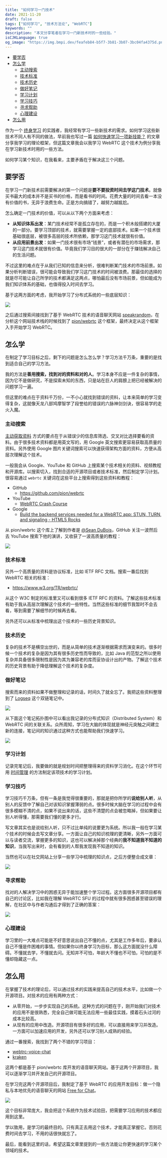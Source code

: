 ```yaml
---
title: "如何学习一门技术"
date: 2021-11-20
draft: false
tags: ["如何学习", "技术方法论", "WebRTC"]
keywords: ""
description: "本文分享笔者在学习一门新技术时的一些经验。"
isCJKLanguage: true
og_image: "https://img.bmpi.dev/feafeb84-b5f7-3b81-3b07-3bc04fa4375d.png"
---
```


- [要学否](#要学否)
- [怎么学](#怎么学)
  - [主动搜索](#主动搜索)
  - [技术标准](#技术标准)
  - [技术历史](#技术历史)
  - [做好笔记](#做好笔记)
  - [学习计划](#学习计划)
  - [学习技巧](#学习技巧)
  - [寻求帮助](#寻求帮助)
  - [心理建设](#心理建设)
- [怎么用](#怎么用)

作为一个 [终身学习](/self/build-personal-knowledge-system/) 的实践者，我经常有学习一些新技术的需求。如何学习这些新技术不同人有不同的做法，早前我也写过一篇 [如何快速学习一项新技能？](/self/learn-skill/) 的文章分享我学习的理论框架，但这篇文章我会以我学习 WebRTC 这个技术为例分享我在学习新技术时用的一些方法。

如何学习某个知识，在我看来，主要矛盾在于解决这三个问题。

## 要学否

在学习一门新技术前需要解决的第一个问题是**要不要投资时间去学这门技术**。就像买书最大的成本并不是买书的价格，而是看书的时间。花费大量的时间去看一本没有价值的书，无异于浪费生命。正是方向搞错了，越努力越尴尬。

怎么确定一门技术的价值，可以从以下两个方面来考虑：

- **从知识体系出发**：某门技术经常不是孤立存在的，而是一个积木般搭建的大厦的一部分。要学习顶部的技术，就需要掌握一定的底部技术。如果一个技术很基础很底层，被很多高层的技术所依赖，那学习这门技术就很有价值。
- **从应用前景出发**：如果一门技术很有市场“钱景”，或者有潜在的市场需求，那学习这门技术就很有价值。毕竟我们学习目的很大的一部分在于赚钱解决自己的生活问题。

不过这里的难点在于从我们已知的信息来分析，很难判断某门技术的市场前景。如果分析判断错误，很可能会导致我们学习这门技术的时间被浪费。那最佳的选择的就是尽可能让自己所学的技术都满足这两点，哪怕最后没有市场前景，但如能成为我们知识体系的基础，也值得投入时间去学习。

基于这两方面的考虑，我开始学习了分布式系统的一些底层知识：

[![](https://img.bmpi.dev/578bc683-a3ba-f6f8-7c6a-965b95181c58.png)](https://twitter.com/madawei2699/status/1451837146097020928)

之后通过搜索间接找到了基于 WebRTC 技术的语音聊天网站 [speakrandom](https://speakrandom.com/)，在分析这个网站技术栈的时候找到了 [pion/webrtc](https://github.com/pion/webrtc) 这个框架，最终决定从这个框架入手开始学习 WebRTC。

## 怎么学

在制定了学习目标之后，剩下的问题是怎么怎么学？学习方法千万条，重要的是找到适合自己的学习方法。

我的方法是**善用搜索，找到对的资料和对的人**。学习本身不应是一件复杂的事情，因为它不是做研究，不是探索未知的东西，只是站在巨人的肩膀上把已经被解决的问题学习一遍。

但这里的难点在于资料千万份，一不小心就找到错误的资料，让本来简单的学习变得复杂，这就像天龙八部鸠摩智学了段誉给的错误的六脉神剑剑诀，很容易学的走火入魔。

### 主动搜索

[主动获取资料](/self/my-info-input-channel/#主动方式) 方式的要点在于从错误少的信息库筛选、交叉对比选择要看的资料。由于很多技术资料都是用英文写的，用 Google 英文搜索更容易获取高质量的资料。另外使用 Google 图片关键词搜索可以快速获得架构方面的资料，方便从高层次理解这个技术。

一般我会从 Google、YouTube 和 GitHub 上搜索某个技术相关的资料、视频教程和开源库。以搜索切入，找到合适的开源项目或者技术标准，然后制定学习计划。很容易通过 `webrtc` 关键词在这些平台上搜索得到这些资料和教程：

- GitHub
  - https://github.com/pion/webrtc
- YouTube
  - [WebRTC Crash Course](https://www.youtube.com/watch?v=FExZvpVvYxA)
- Google
  - [Build the backend services needed for a WebRTC app: STUN, TURN, and signaling - HTML5 Rocks](https://www.html5rocks.com/en/tutorials/webrtc/infrastructure/)

从 pion/webrtc 这个库上了解到作者是 [@Sean DuBois](https://github.com/Sean-Der)，GitHub 关注一波然后去 YouTube 搜索下他的演讲，又收获了一波高质量的教程：

![](https://img.bmpi.dev/e0c41270-6329-edcb-815e-a83fc2ede51e.png)

### 技术标准

另外一个高质量的资料是协议标准，比如 IETF RFC 文档。搜索一番后找到 WebRTC 相关的标准：

- https://www.w3.org/TR/webrtc/

从这个 W3C 制定的标准里又可以看到很多 IETF RFC 的资料。了解这些技术标准有助于我从高层次理解这个技术的一些特性。当然这些标准的细节我暂时不会去看，等到需要了解细节的时候再去看。

另外还可以从标准中梳理出这个技术的一些历史背景知识。

### 技术历史

复杂的技术不是横空出世的，而是从简单的技术逐渐根据需求而演变来的。很多时候一个技术的复杂是因为其有很多历史性而导致的，比如 Java 的范型之所以使用复杂并具备很多限制性是因为其为兼容老的库而妥协设计出的产物。了解这个技术的历史背景有助于降低理解这个技术的复杂度。

### 做好笔记

搜索而来的资料如果不做整理和记录的话，时间久了就全忘了。我把这些资料整理到了 [Logseq](/self/okr-gtd-note-logseq/) 这个双链笔记中。

![](https://img.bmpi.dev/0cc2b35b-e70c-547c-f0fa-26a54178da87.png)

从下面这个笔记拓扑图中可以看出我记录的分布式知识（Distributed System）和 WebRTC 间的关联关系。众所周知，学习在大脑的体现就是神经元突触之间建立新的连接，笔记间的知识通过这种方式也能帮助我们快速学习。

![](https://img.bmpi.dev/feafeb84-b5f7-3b81-3b07-3bc04fa4375d.png)

### 学习计划

记录完笔记后，我要做的就是规划时间把整理得来的资料学习消化。在这个环节可用 [时间管理](/tags/时间管理/) 的方法制定该项技术的学习计划。

### 学习技巧

学习技巧千万条，但有一条是我觉得很重要的，那就是把你所学的**说给别人听**，从别人的反馈中了解自己对该知识掌握薄弱的点。很多时候大脑在学习的过程中会有很多模糊不清的点，如果不说出来的话，这些不清楚的点会被忽略掉，但如果要让别人听得懂，那需要我们懂的更多才行。

写文章其实也是说给别人听，只不过比单纯的说要更为系统。所以我一般在学习某个技术的时候会去写文章分享。一方面让自己的知识梳理的更清晰，另外一方面可以与读者交流，掌握更多的知识，这也可以解决掉那个经典的**我不知道我不知道的知识**，当我写出来时，会有看到的人帮我发现我不知道的知识。

当然也可以在社交网站上分享一些学习中梳理的知识点，之后方便整合成文章：

![](https://img.bmpi.dev/7b4629f4-e36c-2af1-4385-a6f41a0f72fb.png)

### 寻求帮助

找对的人解决学习中的困惑无异于能加速整个学习过程。这方面很多开源项目都有自己的讨论区，比如我在理解 WebRTC SFU 的过程中就有很多困惑甚至错误的理解，在社区中与作者沟通后才得到了正确的答案：

![](https://img.bmpi.dev/e6a7869e-5cfc-6ecc-bfa5-5ebcbc7e11df.png)

### 心理建设

学习里的一大难点可能是不好意思说出自己不懂的点，尤其是工作多年后，要承认自己不懂是件困难的事情。但如果你以终身学习为目标，那么这方面就没什么障碍。不懂就去学，不懂就去问。无知并不可怕，年龄大不懂也不可怕，可怕的是不懂却隐藏这一点。

## 怎么用

在掌握了技术的理论后，可以通过技术的实践来提高自己的技术水平，比如做一个开源项目。对技术的应用有两种方式：

- 从零开始，一步步实现自己的系统。这种方式的问题在于，刚开始我们对技术的应用不是很熟悉，完全自己做可能无法应用一些最佳实践，摸着石头过河的成本比较高。
- 从现有的应用中改造。开源项目有很多好的应用，可以直接用来学习并改造。一方面可以加速应用的开发，另外还可以学习别人成熟的经验。

通过一番搜索，我找到了两个不错的学习项目：

- [webtrc-voice-chat](https://github.com/fletcherist/webtrc-voice-chat)
- [kraken](https://github.com/MixinNetwork/kraken)

这两个都是基于 pion/webrtc 库开发的语音聊天网站。基于这两个开源项目，我可以逐渐学习并开发自己的开源项目。

在学习完这两个开源项目后，我制定了基于 WebRTC 的应用开发目标：做一个隐私与本地优先的语音聊天的网站 [Free for Chat](https://www.free4.chat/)。

![](https://img.bmpi.dev/fa10713d-7e8c-c8ce-1282-fff0ed51c1b8.png)

这个目标非常庞大，我会把这个系统作为技术试验田，把需要学习应用的技术都应用到这里。

学以致用，是学习的最终目的。只有真正去用这个技术，才能真正掌握它。否则花费时间去学习，不用的话很快就忘了。

最后，能看到这里的话，希望这篇文章里提到的一些方法能让你更快速的学习某个领域的技术。
